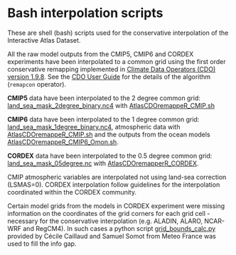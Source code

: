# Bash interpolation scripts

These are shell (bash) scripts used for the conservative interpolation of the Interactive Atlas Dataset.

All the raw model outputs from the CMIP5, CMIP6 and CORDEX experiments have been interpolated to a common grid using the first order conservative remapping implemented in [Climate Data Operators (CDO) version 1.9.8](https://code.mpimet.mpg.de/projects/cdo/). See the [CDO User Guide](https://doi.org/10.5281/zenodo.1435454) for the details of the algorithm (`remapcon` operator).

**CMIP5** data have been interpolated to the 2 degree common grid: [land_sea_mask_2degree_binary.nc4](../../reference-grids/land_sea_mask_2degree_binary.nc4)
with [AtlasCDOremappeR_CMIP.sh](./AtlasCDOremappeR_CMIP.sh)

**CMIP6** data have been interpolated to the 1 degree common grid: [land_sea_mask_1degree_binary.nc4](../../reference-grids/land_sea_mask_1degree_binary.nc4), 
atmospheric data with [AtlasCDOremappeR_CMIP.sh](./AtlasCDOremappeR_CMIP.sh) and 
the outputs from the ocean models [AtlasCDOremappeR_CMIP6_Omon.sh](./AtlasCDOremappeR_CMIP6_Omon.sh).

**CORDEX** data have been interpolated to the 0.5 degree common grid: [land_sea_mask_05degree.nc](../../reference-grids/land_sea_mask_05degree.nc4) 
with [AtlasCDOremapperR_CORDEX](./AtlasCDOremappeR_CORDEX/AtlasCDOremappeR_CORDEX.sh).

CMIP atmospheric variables are interpolated not using land-sea correction (LSMAS=0). CORDEX interpolation follow guidelines for the interpolation coordinated within the CORDEX community.

Certain model grids from the models in CORDEX experiment were missing information on the coordinates of the grid corners for each grid cell - necessary for the conservative interpolation (e.g. ALADIN, ALARO, NCAR-WRF and RegCM4). In such cases a python script [grid_bounds_calc.py](./AtlasCDOremappeR_CORDEX/grid_bounds_calc.py) provided by Cécile Caillaud and Samuel Somot from Meteo France was used to fill the info gap.
